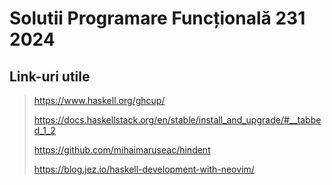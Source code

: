 # Solutii Programare Funcțională 231 2024

## Link-uri utile

> <https://www.haskell.org/ghcup/>
>
> <https://docs.haskellstack.org/en/stable/install_and_upgrade/#__tabbed_1_2>
>
> <https://github.com/mihaimaruseac/hindent>
>
> <https://blog.jez.io/haskell-development-with-neovim/>
